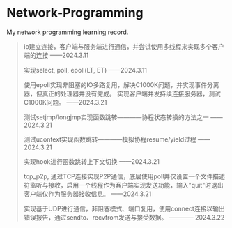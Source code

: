 # Network-Programming
My network programming learning record.

> io建立连接，客户端与服务端进行通信，并尝试使用多线程来实现多个客户端的连接 ——2024.3.11
> 
> 实现select, poll, epoll(LT, ET) ——2024.3.11
>
> 使用epoll实现非阻塞的IO多路复用，解决C1000K问题，并实现事件分离器，但真正的处理器并没有完成。
> 实现客户端并发持续连接服务器，测试C1000K问题。 ——2024.3.21
>
> 测试setjmp/longjmp实现函数跳转————协程状态转换的方法之一 ——2024.3.21
>
> 测试ucontext实现函数跳转————模拟协程resume/yield过程 ——2024.3.21
>
> 实现hook进行函数跳转上下文切换 ——2024.3.21
>
> tcp_p2p, 通过TCP连接实现P2P通信，底层使用poll并仅设置一个文件描述符监听与接收，启用一个线程作为客户端实现发送功能，输入"quit"时退出客户端仅作为服务器接收信息。 ——2024.3.21
>
> 实现基于UDP进行通信，非阻塞模式、端口复用，使用connect连接以输出错误报告，通过sendto、recvfrom发送与接受数据。 ———— 2024.3.22
